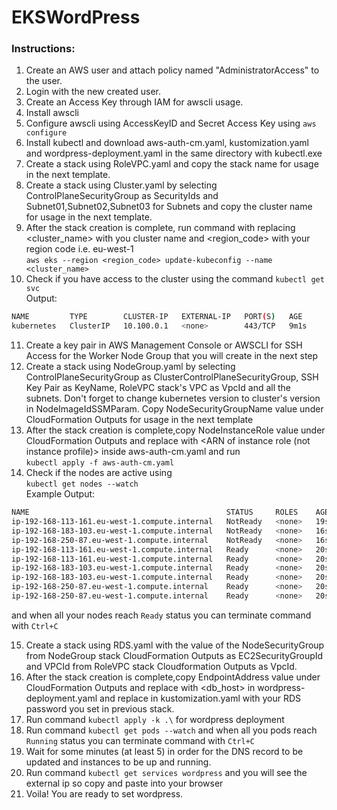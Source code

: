 # EKSWordPress
### Instructions:
1. Create an AWS user and attach policy named "AdministratorAccess" to the user.
2. Login with the new created user.
3. Create an Access Key through IAM for awscli usage.
4. Install awscli
5. Configure awscli using AccessKeyID and Secret Access Key using `aws configure`
6. Install kubectl and download aws-auth-cm.yaml, kustomization.yaml and wordpress-deployment.yaml in the same directory with kubectl.exe
7. Create a stack using RoleVPC.yaml and copy the stack name for usage in the next template.
8. Create a stack using Cluster.yaml by selecting ControlPlaneSecurityGroup as SecurityIds and Subnet01,Subnet02,Subnet03 for Subnets and copy the cluster name for usage in the next template.
9. After the stack creation is complete, run command with replacing <cluster_name> with you cluster name and <region_code> with your region code i.e. eu-west-1  
`aws eks --region <region_code> update-kubeconfig --name <cluster_name>`
10. Check if you have access to the cluster using the command `kubectl get svc`  
Output:  
```sh
NAME         TYPE        CLUSTER-IP   EXTERNAL-IP   PORT(S)   AGE  
kubernetes   ClusterIP   10.100.0.1   <none>        443/TCP   9m1s
```
11. Create a key pair in AWS Management Console or AWSCLI for SSH Access for the Worker Node Group that you will create in the next step
12. Create a stack using NodeGroup.yaml by selecting ControlPlaneSecurityGroup as ClusterControlPlaneSecurityGroup, SSH Key Pair as KeyName, RoleVPC stack's VPC as VpcId and all the subnets. Don't forget to change kubernetes version to cluster's version in NodeImageIdSSMParam. Copy NodeSecurityGroupName value under CloudFormation Outputs for usage in the next template
13. After the stack creation is complete,copy NodeInstanceRole value under CloudFormation Outputs and replace with <ARN of instance role (not instance profile)> inside aws-auth-cm.yaml and run  
`kubectl apply -f aws-auth-cm.yaml`
14. Check if the nodes are active using  
`kubectl get nodes --watch`  
Example Output:  
```sh
NAME                                            STATUS     ROLES    AGE   VERSION  
ip-192-168-113-161.eu-west-1.compute.internal   NotReady   <none>   19s   v1.16.8-eks-e16311  
ip-192-168-183-103.eu-west-1.compute.internal   NotReady   <none>   16s   v1.16.8-eks-e16311  
ip-192-168-250-87.eu-west-1.compute.internal    NotReady   <none>   16s   v1.16.8-eks-e16311  
ip-192-168-113-161.eu-west-1.compute.internal   Ready      <none>   20s   v1.16.8-eks-e16311  
ip-192-168-113-161.eu-west-1.compute.internal   Ready      <none>   20s   v1.16.8-eks-e16311  
ip-192-168-183-103.eu-west-1.compute.internal   Ready      <none>   20s   v1.16.8-eks-e16311  
ip-192-168-183-103.eu-west-1.compute.internal   Ready      <none>   20s   v1.16.8-eks-e16311  
ip-192-168-250-87.eu-west-1.compute.internal    Ready      <none>   20s   v1.16.8-eks-e16311  
ip-192-168-250-87.eu-west-1.compute.internal    Ready      <none>   20s   v1.16.8-eks-e16311
```
and when all your nodes reach `Ready` status you can terminate command with `Ctrl+C`

15. Create a stack using RDS.yaml with the value of the NodeSecurityGroup from NodeGroup stack CloudFormation Outputs as EC2SecurityGroupId and VPCId from RoleVPC stack Cloudformation Outputs as VpcId.
16. After the stack creation is complete,copy EndpointAddress value under CloudFormation Outputs and replace with <db_host> in wordpress-deployment.yaml and replace <password> in kustomization.yaml with your RDS password you set in previous stack.
15. Run command `kubectl apply -k .\` for wordpress deployment
16. Run command `kubectl get pods --watch` and when all you pods reach `Running` status you can terminate command with `Ctrl+C`
17. Wait for some minutes (at least 5) in order for the DNS record to be updated and instances to be up and running.
18. Run command `kubectl get services wordpress` and you will see the external ip so copy and paste into your browser
19. Voila! You are ready to set wordpress.
